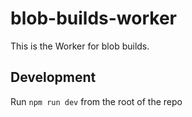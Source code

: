 # blob-builds-worker

This is the Worker for blob builds.

## Development

Run `npm run dev` from the root of the repo
